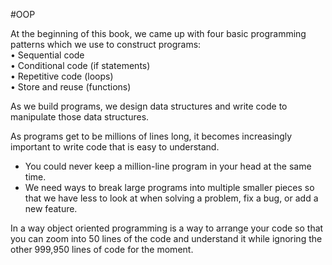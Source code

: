 #OOP

At the beginning of this book, we came up with four basic programming patterns which we use to construct programs:  
• Sequential code  
• Conditional code (if statements)  
• Repetitive code (loops)  
• Store and reuse (functions)

As we build programs, we design data structures and write code to manipulate those data structures.

As programs get to be millions of lines long, it becomes increasingly important to write code that is easy to understand.
- You could never keep a million-line program in your head at the same time.
- We need ways to break large programs into multiple smaller pieces so that we have less to look at when solving a problem, fix a bug, or add a new feature.

In a way object oriented programming is a way to arrange your code so that you can zoom into 50 lines of the code and understand it while ignoring the other 999,950 lines of code for the moment.